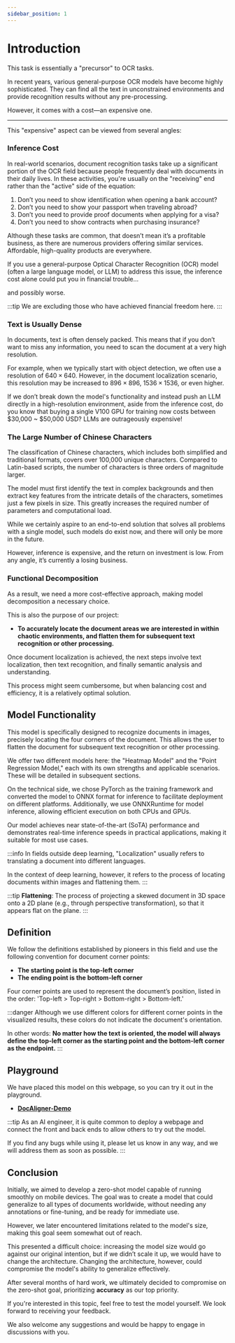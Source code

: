 ```yaml
---
sidebar_position: 1
---
```


# Introduction

This task is essentially a "precursor" to OCR tasks.

In recent years, various general-purpose OCR models have become highly sophisticated. They can find all the text in unconstrained environments and provide recognition results without any pre-processing.

However, it comes with a cost—an expensive one.

---

This "expensive" aspect can be viewed from several angles:

### Inference Cost

In real-world scenarios, document recognition tasks take up a significant portion of the OCR field because people frequently deal with documents in their daily lives. In these activities, you're usually on the "receiving" end rather than the "active" side of the equation:

1. Don’t you need to show identification when opening a bank account?
2. Don’t you need to show your passport when traveling abroad?
3. Don’t you need to provide proof documents when applying for a visa?
4. Don’t you need to show contracts when purchasing insurance?

Although these tasks are common, that doesn’t mean it’s a profitable business, as there are numerous providers offering similar services. Affordable, high-quality products are everywhere.

If you use a general-purpose Optical Character Recognition (OCR) model (often a large language model, or LLM) to address this issue, the inference cost alone could put you in financial trouble...

and possibly worse.

:::tip
We are excluding those who have achieved financial freedom here.
:::

### Text is Usually Dense

In documents, text is often densely packed. This means that if you don’t want to miss any information, you need to scan the document at a very high resolution.

For example, when we typically start with object detection, we often use a resolution of $640 \times 640$. However, in the document localization scenario, this resolution may be increased to $896 \times 896$, $1536 \times 1536$, or even higher.

If we don’t break down the model's functionality and instead push an LLM directly in a high-resolution environment, aside from the inference cost, do you know that buying a single V100 GPU for training now costs between \$30,000 ~ \$50,000 USD? LLMs are outrageously expensive!

### The Large Number of Chinese Characters

The classification of Chinese characters, which includes both simplified and traditional formats, covers over 100,000 unique characters. Compared to Latin-based scripts, the number of characters is three orders of magnitude larger.

The model must first identify the text in complex backgrounds and then extract key features from the intricate details of the characters, sometimes just a few pixels in size. This greatly increases the required number of parameters and computational load.

While we certainly aspire to an end-to-end solution that solves all problems with a single model, such models do exist now, and there will only be more in the future.

However, inference is expensive, and the return on investment is low. From any angle, it’s currently a losing business.

### Functional Decomposition

As a result, we need a more cost-effective approach, making model decomposition a necessary choice.

This is also the purpose of our project:

- **To accurately locate the document areas we are interested in within chaotic environments, and flatten them for subsequent text recognition or other processing.**

Once document localization is achieved, the next steps involve text localization, then text recognition, and finally semantic analysis and understanding.

This process might seem cumbersome, but when balancing cost and efficiency, it is a relatively optimal solution.

## Model Functionality

This model is specifically designed to recognize documents in images, precisely locating the four corners of the document. This allows the user to flatten the document for subsequent text recognition or other processing.

We offer two different models here: the "Heatmap Model" and the "Point Regression Model," each with its own strengths and applicable scenarios. These will be detailed in subsequent sections.

On the technical side, we chose PyTorch as the training framework and converted the model to ONNX format for inference to facilitate deployment on different platforms. Additionally, we use ONNXRuntime for model inference, allowing efficient execution on both CPUs and GPUs.

Our model achieves near state-of-the-art (SoTA) performance and demonstrates real-time inference speeds in practical applications, making it suitable for most use cases.

:::info
In fields outside deep learning, "Localization" usually refers to translating a document into different languages.

In the context of deep learning, however, it refers to the process of locating documents within images and flattening them.
:::

:::tip
**Flattening**: The process of projecting a skewed document in 3D space onto a 2D plane (e.g., through perspective transformation), so that it appears flat on the plane.
:::

## Definition

We follow the definitions established by pioneers in this field and use the following convention for document corner points:

- **The starting point is the top-left corner**
- **The ending point is the bottom-left corner**

Four corner points are used to represent the document’s position, listed in the order: 'Top-left > Top-right > Bottom-right > Bottom-left.'

:::danger
Although we use different colors for different corner points in the visualized results, these colors do not indicate the document's orientation.

In other words: **No matter how the text is oriented, the model will always define the top-left corner as the starting point and the bottom-left corner as the endpoint.**
:::

## Playground

We have placed this model on this webpage, so you can try it out in the playground.

- [**DocAligner-Demo**](https://docsaid.org/en/playground/docaligner-demo)

:::tip
As an AI engineer, it is quite common to deploy a webpage and connect the front and back ends to allow others to try out the model.

If you find any bugs while using it, please let us know in any way, and we will address them as soon as possible.
:::

## Conclusion

Initially, we aimed to develop a zero-shot model capable of running smoothly on mobile devices. The goal was to create a model that could generalize to all types of documents worldwide, without needing any annotations or fine-tuning, and be ready for immediate use.

However, we later encountered limitations related to the model's size, making this goal seem somewhat out of reach.

This presented a difficult choice: increasing the model size would go against our original intention, but if we didn’t scale it up, we would have to change the architecture. Changing the architecture, however, could compromise the model's ability to generalize effectively.

After several months of hard work, we ultimately decided to compromise on the zero-shot goal, prioritizing **accuracy** as our top priority.

If you're interested in this topic, feel free to test the model yourself. We look forward to receiving your feedback.

We also welcome any suggestions and would be happy to engage in discussions with you.
